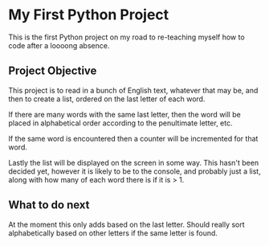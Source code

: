 # My First Python Project
This is the first Python project on my road to re-teaching myself how to code after a loooong absence.

## Project Objective
This project is to read in a bunch of English text, whatever that may be, and then to create a list, ordered on the last letter of each word.

If there are many words with the same last letter, then the word will be placed in alphabetical order according to the penultimate letter, etc.

If the same word is encountered then a counter will be incremented for that word.

Lastly the list will be displayed on the screen in some way. This hasn't been decided yet, however it is likely to be to the console, and probably just a list, along with how many of each word there is if it is > 1.

## What to do next
At the moment this only adds based on the last letter. Should really sort alphabetically based on other letters if the same letter is found.
